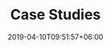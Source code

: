---
title: "Case Studies"
#watermark: "solutions"
date: 2019-04-10T09:51:57+06:00
#shortDescription: "Cupidatat non proident sunt culpa qui officia deserunt mollit <br> anim idest laborum sed ut perspiciatis."
bgImage: "images/background/about.png"
description : "this is meta description"
---